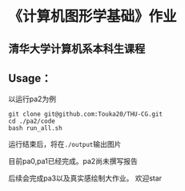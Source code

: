 # 《计算机图形学基础》作业
## 清华大学计算机系本科生课程

## Usage：

以运行pa2为例
```
git clone git@github.com:Touka20/THU-CG.git
cd ./pa2/code
bash run_all.sh
```
运行结束后，将在`./output`输出图片

目前pa0,pa1已经完成。pa2尚未撰写报告

后续会完成pa3以及真实感绘制大作业。
欢迎star
